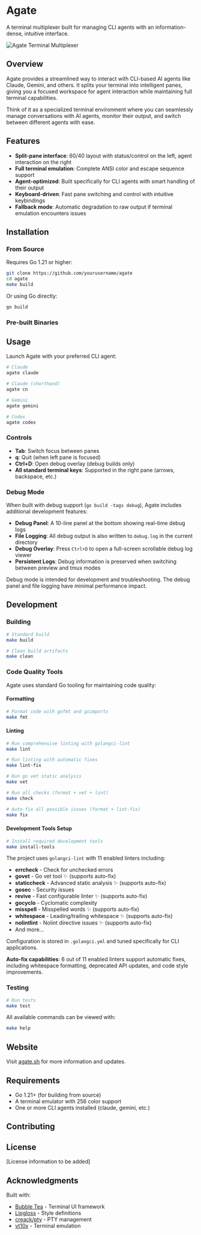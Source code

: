 # Agate

A terminal multiplexer built for managing CLI agents with an information-dense, intuitive interface.

![Agate Terminal Multiplexer](https://agate.sh/screenshot.png)

## Overview

Agate provides a streamlined way to interact with CLI-based AI agents like Claude, Gemini, and others. It splits your terminal into intelligent panes, giving you a focused workspace for agent interaction while maintaining full terminal capabilities.

Think of it as a specialized terminal environment where you can seamlessly manage conversations with AI agents, monitor their output, and switch between different agents with ease.

## Features

- **Split-pane interface**: 60/40 layout with status/control on the left, agent interaction on the right
- **Full terminal emulation**: Complete ANSI color and escape sequence support
- **Agent-optimized**: Built specifically for CLI agents with smart handling of their output
- **Keyboard-driven**: Fast pane switching and control with intuitive keybindings
- **Fallback mode**: Automatic degradation to raw output if terminal emulation encounters issues

## Installation

### From Source

Requires Go 1.21 or higher:

```bash
git clone https://github.com/yourusername/agate
cd agate
make build
```

Or using Go directly:
```bash
go build
```

### Pre-built Binaries

<!-- TODO: Add pre-built binary installation instructions -->

## Usage

Launch Agate with your preferred CLI agent:

```bash
# Claude
agate claude

# Claude (shorthand)
agate cn

# Gemini
agate gemini

# Codex
agate codex
```

### Controls

- **Tab**: Switch focus between panes
- **q**: Quit (when left pane is focused)
- **Ctrl+D**: Open debug overlay (debug builds only)
- **All standard terminal keys**: Supported in the right pane (arrows, backspace, etc.)

### Debug Mode

When built with debug support (`go build -tags debug`), Agate includes additional development features:

- **Debug Panel**: A 10-line panel at the bottom showing real-time debug logs
- **File Logging**: All debug output is also written to `debug.log` in the current directory
- **Debug Overlay**: Press `Ctrl+D` to open a full-screen scrollable debug log viewer
- **Persistent Logs**: Debug information is preserved when switching between preview and tmux modes

Debug mode is intended for development and troubleshooting. The debug panel and file logging have minimal performance impact.

## Development

### Building

```bash
# Standard build
make build

# Clean build artifacts
make clean
```

### Code Quality Tools

Agate uses standard Go tooling for maintaining code quality:

#### Formatting
```bash
# Format code with gofmt and goimports
make fmt
```

#### Linting
```bash
# Run comprehensive linting with golangci-lint
make lint

# Run linting with automatic fixes
make lint-fix

# Run go vet static analysis
make vet

# Run all checks (format + vet + lint)
make check

# Auto-fix all possible issues (format + lint-fix)
make fix
```

#### Development Tools Setup
```bash
# Install required development tools
make install-tools
```

The project uses `golangci-lint` with 11 enabled linters including:
- **errcheck** - Check for unchecked errors
- **govet** - Go vet tool ✨ (supports auto-fix)
- **staticcheck** - Advanced static analysis ✨ (supports auto-fix)
- **gosec** - Security issues
- **revive** - Fast configurable linter ✨ (supports auto-fix)
- **gocyclo** - Cyclomatic complexity
- **misspell** - Misspelled words ✨ (supports auto-fix)
- **whitespace** - Leading/trailing whitespace ✨ (supports auto-fix)
- **nolintlint** - Nolint directive issues ✨ (supports auto-fix)
- And more...

Configuration is stored in `.golangci.yml` and tuned specifically for CLI applications.

**Auto-fix capabilities**: 6 out of 11 enabled linters support automatic fixes, including whitespace formatting, deprecated API updates, and code style improvements.

### Testing
```bash
# Run tests
make test
```

All available commands can be viewed with:
```bash
make help
```

## Website

Visit [agate.sh](https://agate.sh) for more information and updates.

## Requirements

- Go 1.21+ (for building from source)
- A terminal emulator with 256 color support
- One or more CLI agents installed (claude, gemini, etc.)

## Contributing

<!-- TODO: Add contributing guidelines -->

## License

[License information to be added]

## Acknowledgments

Built with:
- [Bubble Tea](https://github.com/charmbracelet/bubbletea) - Terminal UI framework
- [Lipgloss](https://github.com/charmbracelet/lipgloss) - Style definitions
- [creack/pty](https://github.com/creack/pty) - PTY management
- [vt10x](https://github.com/hinshun/vt10x) - Terminal emulation